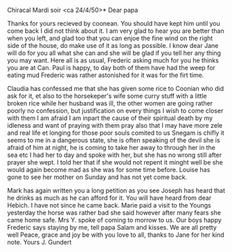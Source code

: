 Chiracal Mardi soir
 <ca 24/4/50>*
Dear papa

Thanks for yours recieved by coonean. You should have kept him until you come back I did not think about it. I am very glad to hear you are better than when you left, and glad too that you can enjoe the fine wind on the right side of the house, do make use of it as long as possible. I know dear Jane will do for you all what she can and she will be glad if you tell her any thing you may want. Here all is as usual, Frederic asking much for you he thinks you are at Can. Paul is happy, to day both of them have had the weep for eating mud Frederic was rather astonished for it was for the firt time.

Claudia has confessed me that she has given some rice to Coonian who did ask for it, et also to the horsekeper's wife some curry stuff with a little broken rice while her husband was ill, the other women are going rather poorly no confession, but justification on every things I wish to come closer with them I am afraid I am inpart the cause of their spiritual death by my idleness and want of praying with them pray also that I may have more zele and real life et longing for those poor souls comited to us 
Snegam is chifly it seems to me in a dangerous state, she is often speaking of the devil she is afraid of him at night, he is coming to take her away to through her in the sea etc I had her to day and spoke with her, but she has no wrong still after prayer she wept. I told her that if she would not repent it minght well be she would again become mad as she was for some time before. Louise has gone to see her mother on Sunday and has not yet come back.

Mark has again written you a long petition as you see Joseph has heard that he drinks as much as he can afford for it. You will have heard from dear Hebich. I have not since he came back. Marie paid a visit to the Youngs yesterday the horse was rather bad she said however after many fears she came home safe. Mrs Y. spoke of coming to morrow to us. Our boys happy Frederic says staying by me, tell papa Salam and kisses. We are all pretty well Peace, grace and joy be with you love to all, thanks to Jane for her kind note.
 Yours J. Gundert


